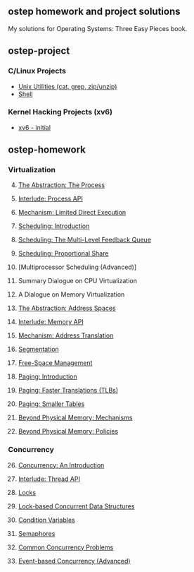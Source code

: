 ## ostep homework and project solutions

My solutions for Operating Systems: Three Easy Pieces book.

## ostep-project

### C/Linux Projects
- [Unix Utilities (cat, grep, zip/unzip)](./projects/initial-utilities)
- [Shell](./projects/processes-shell)

### Kernel Hacking Projects (xv6)
- [xv6 - initial](./projects/initial-xv6)

## ostep-homework

### Virtualization

4. [The Abstraction: The Process](./homework/ch4)

5. [Interlude: Process API](./homework/ch5)

6. [Mechanism: Limited Direct Execution](./homework/ch6)

7. [Scheduling: Introduction](./homework/ch7)

8. [Scheduling: The Multi-Level Feedback Queue](./homework/ch8)

9. [Scheduling: Proportional Share](./homework/ch9)

10. [Multiprocessor Scheduling (Advanced)]

11. Summary Dialogue on CPU Virtualization

12. A Dialogue on Memory Virtualization

13. [The Abstraction: Address Spaces](./homework/ch13)

14. [Interlude: Memory API](./homework/ch14)

15. [Mechanism: Address Translation](./homework/ch15)

16. [Segmentation](./homework/ch16)

17. [Free-Space Management](./homework/ch17)

18. [Paging: Introduction](./homework/ch18)

19. [Paging: Faster Translations (TLBs)](./homework/ch19)

20. [Paging: Smaller Tables](./homework/ch20)

21. [Beyond Physical Memory: Mechanisms](./homework/ch21)

22. [Beyond Physical Memory: Policies](./homework/ch22)

### Concurrency

26. [Concurrency: An Introduction](./homework/ch26)

27. [Interlude: Thread API](./homework/ch27)

28. [Locks](./homework/ch28)

29. [Lock-based Concurrent Data Structures](./homework/ch29)

30. [Condition Variables](./homework/ch30)

31. [Semaphores](./homework/ch31)

32. [Common Concurrency Problems](./homework/ch32)

33. [Event-based Concurrency (Advanced)](./homework/ch33)

